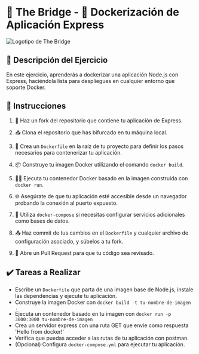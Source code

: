 # 🚀 The Bridge - 🐳 Dockerización de Aplicación Express

![Logotipo de The Bridge](https://user-images.githubusercontent.com/27650532/77754601-e8365180-702b-11ea-8bed-5bc14a43f869.png "Logotipo de The Bridge")

## 📝 Descripción del Ejercicio

En este ejercicio, aprenderás a dockerizar una aplicación Node.js con Express, haciéndola lista para despliegues en cualquier entorno que soporte Docker.

## 📖 Instrucciones

1. 🍴 Haz un fork del repositorio que contiene tu aplicación de Express.
2. 📥 Clona el repositorio que has bifurcado en tu máquina local.
3. 🐳 Crea un `Dockerfile` en la raíz de tu proyecto para definir los pasos necesarios para contenerizar tu aplicación.
4. 📦 Construye tu imagen Docker utilizando el comando `docker build`.
5. 🏃‍♂️ Ejecuta tu contenedor Docker basado en la imagen construida con `docker run`.
6. 🌐 Asegúrate de que tu aplicación esté accesible desde un navegador probando la conexión al puerto expuesto.

7. 🔁 Utiliza `docker-compose` si necesitas configurar servicios adicionales como bases de datos.
8. 📤 Haz commit de tus cambios en el `Dockerfile` y cualquier archivo de configuración asociado, y súbelos a tu fork.
9. 📧 Abre un Pull Request para que tu código sea revisado.

## ✔️ Tareas a Realizar

- Escribe un `Dockerfile` que parta de una imagen base de Node.js, instale las dependencias y ejecute tu aplicación.
- Construye la imagen Docker con `docker build -t tu-nombre-de-imagen .`
- Ejecuta un contenedor basado en tu imagen con `docker run -p 3000:3000 tu-nombre-de-imagen`
- Crea un servidor express con una ruta GET que envie como respuesta 'Hello from docker!'
- Verifica que puedas acceder a las rutas de tu aplicación con postman.
- (Opcional) Configura `docker-compose.yml` para ejecutar tu aplicación.
